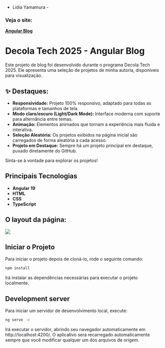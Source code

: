   - Lidia Yamamura - 
### Veja o site:
[**Angular Blog**](https://angular-blog-lidia-yamamura.vercel.app/)

# Decola Tech 2025 - Angular Blog

Este projeto de blog foi desenvolvido durante o programa Decola Tech 2025. Ele apresenta uma seleção de projetos de minha autoria, disponíveis para visualização.

## ✨ Destaques:

- **Responsividade:** Projeto 100% responsivo, adaptado para todas as plataformas e tamanhos de tela.
- **Modo claro/escuro (Light/Dark Mode):** Interface moderna com suporte para alternância entre temas.
- **Animação:** Elementos animados que tornam a experiência mais fluida e interativa.
- **Seleção Aleatória:** Os projetos exibidos na página inicial são carregados de forma aleatória a cada acesso.
- **Projeto em Destaque:** Sempre há um projeto principal em destaque, puxado diretamente do GitHub.


Sinta-se à vontade para explorar os projetos!

## Principais Tecnologias
 - **Angular 19**
 - **HTML**
 - **CSS** 
 - **TypeScript**  
  
## O layout da página:

![](angular_blog_m.gif)
<br>



## Iniciar o Projeto

Para iniciar o projeto depois de cloná-lo, rode o seguinte comando:

```bash
npm install
```

Irá instalar as dependências necessárias para executar o projeto localmente.

## Development server

Para iniciar um servidor de desenvolvimento local, execute:

```bash
ng serve -o
```

Irá executar o servidor, abrindo seu navegador automaticamente em http://localhost:4200/. O aplicativo será recarregado automaticamente sempre que você modificar qualquer um dos arquivos de origem.

